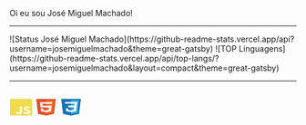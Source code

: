 Oi eu sou José Miguel Machado!
<hr>
![Status José Miguel Machado](https://github-readme-stats.vercel.app/api?username=josemiguelmachado&theme=great-gatsby)
![TOP Linguagens](https://github-readme-stats.vercel.app/api/top-langs/?username=josemiguelmachado&layout=compact&theme=great-gatsby)
<hr>
<div style="display: inline_block"><br>
  <img align="center" alt="Miguel-Js" height="30" width="40" src="https://raw.githubusercontent.com/devicons/devicon/master/icons/javascript/javascript-plain.svg">
  <img align="center" alt="Miguel-HTML" height="30" width="40" src="https://raw.githubusercontent.com/devicons/devicon/master/icons/html5/html5-original.svg">
  <img align="center" alt="Miguel-CSS" height="30" width="40" src="https://raw.githubusercontent.com/devicons/devicon/master/icons/css3/css3-original.svg">
</div>
